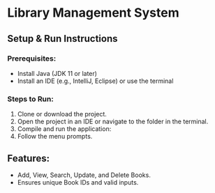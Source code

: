 # Library Management System

## Setup & Run Instructions

### Prerequisites:
- Install Java (JDK 11 or later)
- Install an IDE (e.g., IntelliJ, Eclipse) or use the terminal

### Steps to Run:
1. Clone or download the project.
2. Open the project in an IDE or navigate to the folder in the terminal.
3. Compile and run the application:
4. Follow the menu prompts.

## Features:
- Add, View, Search, Update, and Delete Books.
- Ensures unique Book IDs and valid inputs.

 
